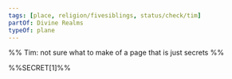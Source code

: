```yaml
---
tags: [place, religion/fivesiblings, status/check/tim]
partOf: Divine Realms
typeOf: plane
---
```

%% Tim: not sure what to make of a page that is just secrets %%

%%SECRET[1]%%